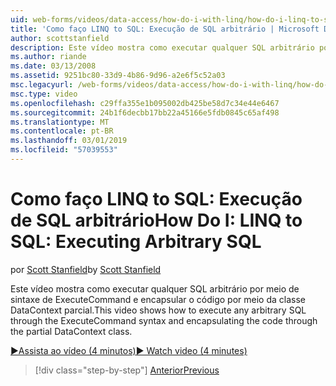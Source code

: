 ```yaml
---
uid: web-forms/videos/data-access/how-do-i-with-linq/how-do-i-linq-to-sql-executing-arbitrary-sql
title: 'Como faço LINQ to SQL: Execução de SQL arbitrário | Microsoft Docs'
author: scottstanfield
description: Este vídeo mostra como executar qualquer SQL arbitrário por meio de sintaxe de ExecuteCommand e encapsular o código por meio da classe DataContext parcial.
ms.author: riande
ms.date: 03/13/2008
ms.assetid: 9251bc80-33d9-4b86-9d96-a2e6f5c52a03
msc.legacyurl: /web-forms/videos/data-access/how-do-i-with-linq/how-do-i-linq-to-sql-executing-arbitrary-sql
msc.type: video
ms.openlocfilehash: c29ffa355e1b095002db425be58d7c34e44e6467
ms.sourcegitcommit: 24b1f6decbb17bb22a45166e5fdb0845c65af498
ms.translationtype: MT
ms.contentlocale: pt-BR
ms.lasthandoff: 03/01/2019
ms.locfileid: "57039553"
---
```

<a name="how-do-i-linq-to-sql-executing-arbitrary-sql"></a><span data-ttu-id="447bc-103">Como faço LINQ to SQL: Execução de SQL arbitrário</span><span class="sxs-lookup"><span data-stu-id="447bc-103">How Do I: LINQ to SQL: Executing Arbitrary SQL</span></span>
====================
<span data-ttu-id="447bc-104">por [Scott Stanfield](https://github.com/scottstanfield)</span><span class="sxs-lookup"><span data-stu-id="447bc-104">by [Scott Stanfield](https://github.com/scottstanfield)</span></span>

<span data-ttu-id="447bc-105">Este vídeo mostra como executar qualquer SQL arbitrário por meio de sintaxe de ExecuteCommand e encapsular o código por meio da classe DataContext parcial.</span><span class="sxs-lookup"><span data-stu-id="447bc-105">This video shows how to execute any arbitrary SQL through the ExecuteCommand syntax and encapsulating the code through the partial DataContext class.</span></span>

[<span data-ttu-id="447bc-106">&#9654;Assista ao vídeo (4 minutos)</span><span class="sxs-lookup"><span data-stu-id="447bc-106">&#9654; Watch video (4 minutes)</span></span>](https://channel9.msdn.com/Blogs/ASP-NET-Site-Videos/how-do-i-linq-to-sql-executing-arbitrary-sql)

> [!div class="step-by-step"]
> [<span data-ttu-id="447bc-107">Anterior</span><span class="sxs-lookup"><span data-stu-id="447bc-107">Previous</span></span>](how-do-i-linq-to-sql-updating-with-stored-procedures.md)
